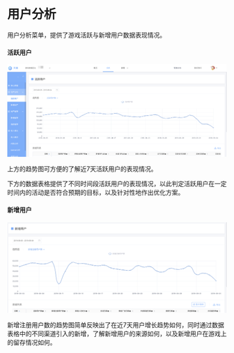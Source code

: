 # 用户分析

用户分析菜单，提供了游戏活跃与新增用户数据表现情况。

#### 活跃用户

![](../../.gitbook/assets/image%20%28126%29.png)

上方的趋势图可方便的了解近7天活跃用户的表现情况。

下方的数据表格提供了不同时间段活跃用户的表现情况，以此判定活跃用户在一定时间内的活动是否符合预期的目标，以及针对性地作出优化方案。

#### 新增用户

![](../../.gitbook/assets/image%20%28132%29.png)

新增注册用户数的趋势图简单反映出了在近7天用户增长趋势如何，同时通过数据表格中的不同渠道引入的新增，了解新增用户的来源如何，以及新增用户在游戏上的留存情况如何。

